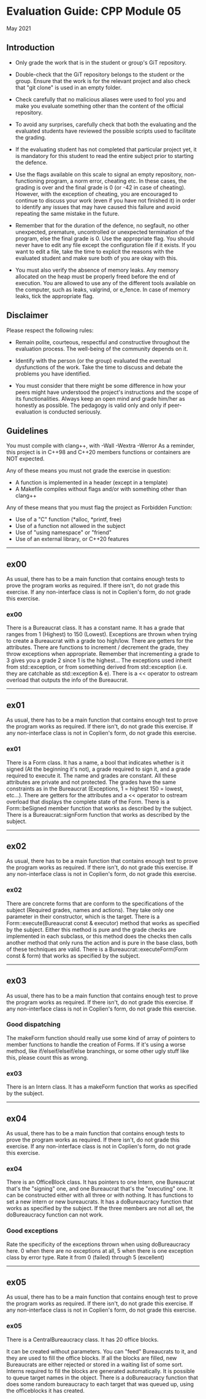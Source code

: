 # Evaluation Guide: CPP Module 05

May 2021

## Introduction

- Only grade the work that is in the student or group's
GiT repository.

- Double-check that the GiT repository belongs to the student
or the group. Ensure that the work is for the relevant project
and also check that "git clone" is used in an empty folder.

- Check carefully that no malicious aliases were used to fool you
and make you evaluate something other than the content of the
official repository.

- To avoid any surprises, carefully check that both the evaluating
and the evaluated students have reviewed the possible scripts used
to facilitate the grading.

- If the evaluating student has not completed that particular
project yet, it is mandatory for this student to read the
entire subject prior to starting the defence.

- Use the flags available on this scale to signal an empty repository,
non-functioning program, a norm error, cheating etc. In these cases,
the grading is over and the final grade is 0 (or -42 in case of
cheating). However, with the exception of cheating, you are
encouraged to continue to discuss your work (even if you have not
finished it) in order to identify any issues that may have caused
this failure and avoid repeating the same mistake in the future.

- Remember that for the duration of the defence, no segfault,
no other unexpected, premature, uncontrolled or unexpected
termination of the program, else the final grade is 0. Use the
appropriate flag. 
You should never have to edit any file except the configuration file if it exists.
If you want to edit a file, take the time to explicit the reasons with the 
evaluated student and make sure both of you are okay with this.

- You must also verify the absence of memory leaks. Any memory allocated on the heap must
be properly freed before the end of execution.
You are allowed to use any of the different tools available on the computer, such as
leaks, valgrind, or e_fence. In case of memory leaks, tick the appropriate flag.

## Disclaimer

Please respect the following rules:

- Remain polite, courteous, respectful and constructive
throughout the evaluation process. The well-being of the community
depends on it.

- Identify with the person (or the group) evaluated the eventual
dysfunctions of the work. Take the time to discuss
and debate the problems you have identified.

- You must consider that there might be some difference in how your
peers might have understood the project's instructions and the
scope of its functionalities. Always keep an open mind and grade
him/her as honestly as possible. The pedagogy is valid only and
only if peer-evaluation is conducted seriously.

## Guidelines

You must compile with clang++, with -Wall -Wextra -Werror
As a reminder, this project is in C++98 and C++20 members functions or containers are NOT expected.

Any of these means you must not grade the exercise in question:
- A function is implemented in a header (except in a template)
- A Makefile compiles without flags and/or with something other than clang++

Any of these means that you must flag the project as Forbidden Function:
- Use of a "C" function (*alloc, *printf, free)
- Use of a function not allowed in the subject
- Use of "using namespace" or "friend"
- Use of an external library, or C++20 features

---

## ex00

As usual, there has to be a main function that contains enough tests to prove the program works as required. If there isn't, do not grade this exercise. If any non-interface class is not in Coplien's form, do not grade this exercise.

### ex00

There is a Bureaucrat class. It has a constant name.
It has a grade that ranges from 1 (Highest) to 150 (Lowest).
Exceptions are thrown when trying to create a Bureaucrat with a grade too high/low.
There are getters for the attributes.
There are functions to increment / decrement the grade,
they throw exceptions when appropriate. Remember that incrementing a grade to 3
gives you a grade 2 since 1 is the highest...
The exceptions used inherit from std::exception, or 
from something derived from std::exception (i.e. 
they are catchable as std::exception & e).
There is a << operator to ostream overload that outputs the info of the Bureaucrat.

---

## ex01

As usual, there has to be a main function that contains enough test to prove the program works as required. If there isn't, do not grade this exercise. If any non-interface class is not in Coplien's form, do not grade this exercise.

### ex01

There is a Form class.
It has a name, a bool that indicates whether
is it signed (At the beginning it's not), a grade required to sign it, and a
grade required to execute it.
The name and grades are constant.
All these attributes are private and not protected.
The grades have the same constraints as in the Bureaucrat 
(Exceptions, 1 = highest 150 = lowest, etc...).
There are getters for the attributes and a << operator to ostream overload that displays
the complete state of the Form.
There is a Form::beSigned member function that works as described by the subject.
There is a Bureaucrat::signForm function that works as described by the subject.

---

## ex02

As usual, there has to be a main function that contains enough test to prove the program works as required. If there isn't, do not grade this exercise. If any non-interface class is not in Coplien's form, do not grade this exercise.

### ex02

There are concrete forms that are conform to the specifications of
the subject (Required grades, names and actions).
They take only one parameter
in their constructor, which is the target.
There is a Form::execute(Bureaucrat
const & executor) method that works as specified by the subject.
Either this method is pure and the grade checks are implemented in each subclass, or this
method does the checks then calls another method that only runs the action and
is pure in the base class, both of these techniques are valid.
There is a Bureaucrat::executeForm(Form const & form) that works as specified by the subject.

---

## ex03

As usual, there has to be a main function that contains enough test to prove the program works as required. If there isn't, do not grade this exercise. If any non-interface class is not in Coplien's form, do not grade this exercise.

### Good dispatching

The makeForm function should really use some kind of array of pointers
to member functions to handle the creation of Forms. 
If it's using a worse
method, like if/elseif/elseif/else branchings, or some other ugly stuff like
this, please count this as wrong.

### ex03

There is an Intern class.
It has a makeForm function that works
as specified by the subject.

---

## ex04

As usual, there has to be a main function that contains enough tests to prove the program works as required. If there isn't, do not grade this exercise. If any non-interface class is not in Coplien's form, do not grade this exercise.

### ex04

There is an OfficeBlock class.
It has pointers to one Intern,
one Bureaucrat that's the "signing" one, and one Bureaucrat that's the
"executing" one.
It can be constructed either with all three or with nothing.
It has functions to set a new intern or new bureaucrats.
It has a doBureaucracy function that works as specified by the subject.
If the three members are not all set, the doBureaucracy function can not work.

### Good exceptions

Rate the specificity of the exceptions thrown when using doBureaucracy
here. 
0 when there are no exceptions at all, 5 when there is one exception
class by error type.
Rate it from 0 (failed) through 5 (excellent)

---

## ex05

As usual, there has to be a main function that contains enough test to prove the program works as required. If there isn't, do not grade this exercise. If any non-interface class is not in Coplien's form, do not grade this exercise.

### ex05

There is a CentralBureaucracy class.
It has 20 office blocks.

It can be created without parameters.
You can "feed" Bureaucrats to it, and they are used to fill the office 
blocks. If all the blocks are filled, new Bureaucrats
are either rejected or stored in a waiting list of some sort.
Interns required to fill the blocks are generated automatically.
It is possible to queue target names in the object.
There is a doBureaucracy function that does some random
bureaucracy to each target that was queued up, using the officeblocks it has
created.